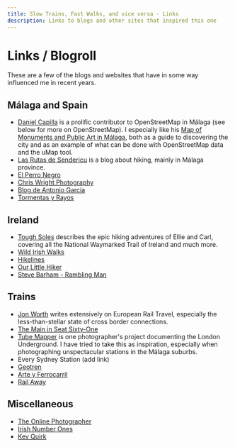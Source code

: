 ```yaml
---
title: Slow Trains, Fast Walks, and vice versa - Links
description: Links to blogs and other sites that inspired this one
---
```


# Links / Blogroll

These are a few of the blogs and websites that have in some way influenced me in recent years.

## Málaga and Spain
- [Daniel Capilla](https://dcapillae.wordpress.com/ "Daniel Capilla's Blog") is a prolific contributor to OpenStreetMap in Málaga (see below for more on OpenStreetMap). I especially like his [Map of Monuments and Public Art in Málaga](https://umap.openstreetmap.fr/es/map/monumentos-conmemorativos-y-arte-publico-de-malaga_855088 "Map of Monuments and Public Art in Málaga"), both as a guide to discovering the city and as an example of what can be done with OpenStreetMap data and the uMap tool.
- [Las Rutas de Sendericu](https://sendericu.blogspot.com/ "Las Rutas de Sendericu") is a blog about hiking, mainly in Málaga province.
- [El Perro Negro](https://elperronegro.com) 
- [Chris Wright Photography](https://chriswright.photography/)
- [Blog de Antonio García](http://antoniogarciaprats.eu/)
- [Tormentas y Rayos](https://blogs.diariosur.es/tormentas-y-rayos/)

## Ireland
- [Tough Soles](https://toughsoles.ie/ "Tough Soles") describes the epic hiking adventures of Ellie and Carl, covering all the National Waymarked Trail of Ireland and much more.
- [Wild Irish Walks](https://wildirishwalks.ie/)
- [Hikelines](https://www.hikelines.com/)
- [Our Little Hiker](https://www.ourlittlehiker.com/) 
- [Steve Barham - Rambling Man](https://stevebarhamramblingman.com/) 

## Trains
- [Jon Worth](https://jonworth.eu/ "Jon Worth - independent railway commentator") writes extensively on European Rail Travel, especially the less-than-stellar state of cross border connections.
- [The Main in Seat Sixty-One](https://www.seat61.com/)
- [Tube Mapper](https://tubemapper.com/ "Tube Mapper - Photography around London Underground") is one photographer's project documenting the London Underground. I have tried to take this as inspiration, especially when photographing unspectacular stations in the Málaga suburbs.  
- Every Sydney Station (add link)
- [Geotren](https://www.geotren.es/blog/) 
- [Arte y Ferrocarril](https://arteyferrocarril.blogspot.com/)
- [Rail Away](https://rail-away.com/)

## Miscellaneous
- [The Online Photographer](https://theonlinephotographer.typepad.com/the_online_photographer/blog_index.html)
- [Irish Number Ones](https://irishnumberones.com/)
- [Kev Quirk](https://kevquirk.com/)